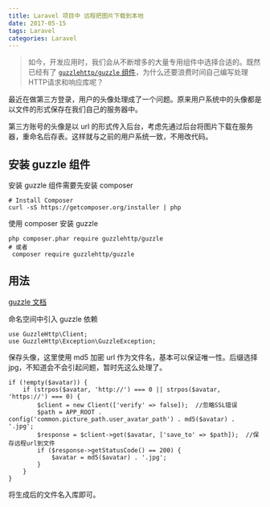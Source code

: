 ```yaml
---
title: Laravel 项目中 远程把图片下载到本地
date: 2017-05-15
tags: Laravel
categories: Laravel
---
```


>如今，开发应用时，我们会从不断增多的大量专用组件中选择合适的。既然已经有了 [`guzzlehttp/guzzle` 组件](https://github.com/guzzle/guzzle)，为什么还要浪费时间自己编写处理HTTP请求和响应库呢？

<!--more-->

最近在做第三方登录，用户的头像处理成了一个问题。原来用户系统中的头像都是以文件的形式保存在我们自己的服务器中。

第三方账号的头像是以 url 的形式传入后台，考虑先通过后台将图片下载在服务器，重命名后存表。这样就与之前的用户系统一致，不用改代码。


## 安装 guzzle 组件

安装 guzzle 组件需要先安装 composer

```
# Install Composer
curl -sS https://getcomposer.org/installer | php
```
使用 composer 安装 guzzle

```
php composer.phar require guzzlehttp/guzzle
# 或者
 composer require guzzlehttp/guzzle
```

## 用法

[guzzle 文档](http://docs.guzzlephp.org/en/latest/#)

命名空间中引入 guzzle 依赖

```
use GuzzleHttp\Client;
use GuzzleHttp\Exception\GuzzleException;
```

保存头像，这里使用 md5 加密 url 作为文件名，基本可以保证唯一性。后缀选择 jpg，不知道会不会引起问题，暂时先这么处理了。

```
if (!empty($avatar)) {
    if (strpos($avatar, 'http://') === 0 || strpos($avatar, 'https://') === 0) {
        $client = new Client(['verify' => false]);  //忽略SSL错误
        $path = APP_ROOT . config('common.picture_path.user_avatar_path') . md5($avatar) . '.jpg';
        $response = $client->get($avatar, ['save_to' => $path]);  //保存远程url到文件
        if ($response->getStatusCode() == 200) {
            $avatar = md5($avatar) . '.jpg';
        }
    }
}
```

将生成后的文件名入库即可。




